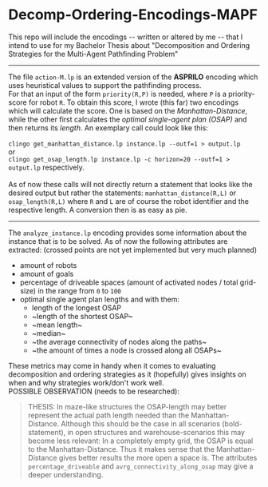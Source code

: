 # Decomp-Ordering-Encodings-MAPF
This repo will include the encodings -- written or altered by me -- that I intend to use for my Bachelor Thesis about "Decomposition and Ordering Strategies for the Multi-Agent Pathfinding Problem" 

---
The file ```action-M.lp``` is an extended version of the **ASPRILO** encoding which uses heuristical values to support the pathfinding process. \
For that an input of the form ```priority(R,P)``` is needed, where ```P``` is a priority-score for robot ```R```. To obtain this score, I wrote (this far) two encodings which will calculate the score. One is based on the *Manhattan-Distance*, while the other first calculates the *optimal single-agent plan (OSAP)* and then returns its *length*. An exemplary call could look like this: \
\
```clingo get_manhattan_distance.lp instance.lp --outf=1 > output.lp``` \
or  \
```clingo get_osap_length.lp instance.lp -c horizon=20 --outf=1 > output.lp``` respectively. \
\
As of now these calls will not directly return a statement that looks like the desired output but rather the statements: ```manhattan_distance(R,L)``` or ```osap_length(R,L)``` where ```R``` and ```L``` are of course the robot identifier and the respective length. A conversion then is as easy as pie.

---

The ```analyze_instance.lp``` encoding provides some information about the instance that is to be solved. As of now the following attributes are extracted: (crossed points are not yet implemented but very much planned)
* amount of robots
* amount of goals
* percentage of driveable spaces (amount of activated nodes / total grid-size) in the range from ```0``` to ```100```
* optimal single agent plan lengths and with them:
  - length of the longest OSAP
  - ~length of the shortest OSAP~
  - ~mean length~
  - ~median~
  - ~the average connectivity of nodes along the paths~
  - ~the amount of times a node is crossed along all OSAPs~

These metrics may come in handy when it comes to evaluating decomposition and ordering strategies as it (hopefully) gives insights on when and why strategies work/don't work well. \
POSSIBLE OBSERVATION (needs to be researched): 
> THESIS: In maze-like structures the OSAP-length may better represent the actual path length needed than the Manhattan-Distance. 
Although this should be the case in all scenarios (bold-statement), in open structures and warehouse-scenarios this may become less relevant: In a completely empty grid, the OSAP is equal to the Manhattan-Distance. Thus it makes sense that the Manhattan-Distance gives better results the more open a space is. The attributes ```percentage_driveable``` and ```avrg_connectivity_along_osap``` may give a deeper understanding.
